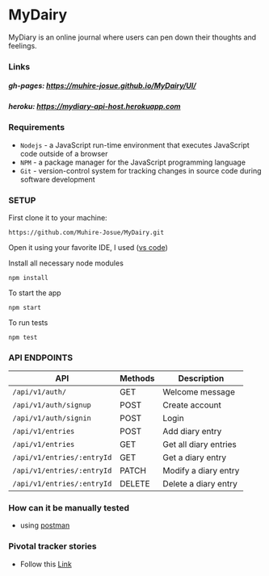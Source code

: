 # MyDairy
MyDiary is an online journal where users can pen down their thoughts and feelings.  


### Links
##### gh-pages:  https://muhire-josue.github.io/MyDairy/UI/
##### heroku:  https://mydiary-api-host.herokuapp.com

### Requirements
- `Nodejs` - a JavaScript run-time environment that executes JavaScript code outside of a browser
- `NPM` - a package manager for the JavaScript programming language
- `Git` - version-control system for tracking changes in source code during software development

### SETUP
First clone it to your machine: 

```
https://github.com/Muhire-Josue/MyDairy.git
```

Open it using your favorite IDE,
I used ([vs code](https://code.visualstudio.com/download))

Install all necessary node modules
```
npm install
```
To start the app
```
npm start
```
To run tests
```
npm test
```
### API ENDPOINTS
| API | Methods  | Description  |
| ------- | --- | --- |
| `/api/v1/auth/` | GET | Welcome message |
| `/api/v1/auth/signup` | POST | Create account |
| `/api/v1/auth/signin` | POST | Login |
| `/api/v1/entries` | POST | Add diary entry |
| `/api/v1/entries` | GET | Get all diary entries |
| `/api/v1/entries/:entryId` | GET | Get a diary entry |
| `/api/v1/entries/:entryId` | PATCH | Modify a diary entry |
| `/api/v1/entries/:entryId` | DELETE | Delete a diary entry |
### How can it be manually tested
- using [postman](https://www.getpostman.com/downloads/)
### Pivotal tracker stories
- Follow this [Link](https://www.pivotaltracker.com/n/projects/2400380)

